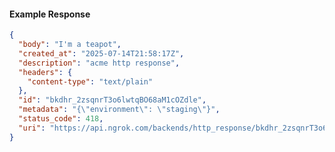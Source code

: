 <!-- Code generated for API Clients. DO NOT EDIT. -->

#### Example Response

```json
{
  "body": "I'm a teapot",
  "created_at": "2025-07-14T21:58:17Z",
  "description": "acme http response",
  "headers": {
    "content-type": "text/plain"
  },
  "id": "bkdhr_2zsqnrT3o6lwtqBO68aM1cOZdle",
  "metadata": "{\"environment\": \"staging\"}",
  "status_code": 418,
  "uri": "https://api.ngrok.com/backends/http_response/bkdhr_2zsqnrT3o6lwtqBO68aM1cOZdle"
}
```
